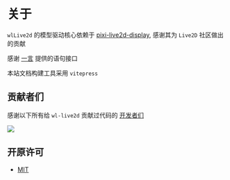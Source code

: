 # 关于

`wlLive2d` 的模型驱动核心依赖于 [pixi-live2d-display](https://github.com/guansss/pixi-live2d-display), 感谢其为 `Live2D` 社区做出的贡献

感谢 [一言](https://hitokoto.cn/) 提供的语句接口

本站文档构建工具采用 `vitepress`

## 贡献者们

感谢以下所有给 `wl-live2d` 贡献过代码的 [开发者们](https://github.com/wonder-light/wl-live2d/graphs/contributors)

![](https://contrib.rocks/image?repo=wonder-light/wl-live2d)

<!--@include: ./parts/disclaimer.md-->

## 开原许可

- [MIT](https://github.com/wonder-light/wl-live2d/blob/main/license)
